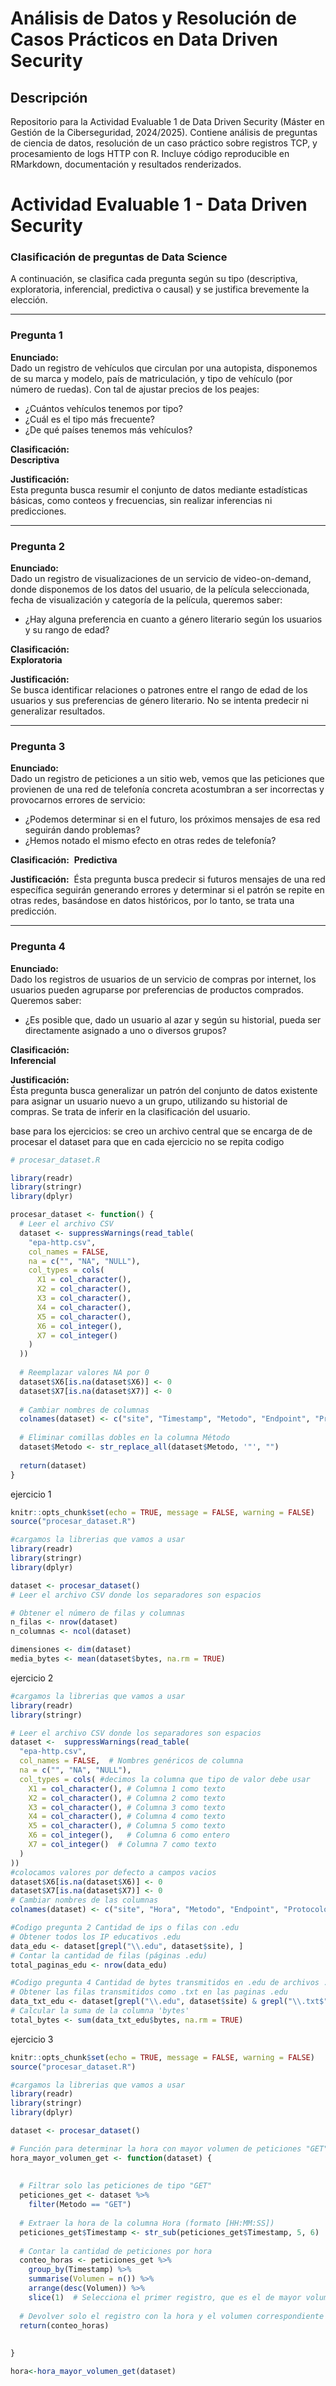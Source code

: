 Análisis de Datos y Resolución de Casos Prácticos en Data Driven
Security
================

## Descripción

Repositorio para la Actividad Evaluable 1 de Data Driven Security
(Máster en Gestión de la Ciberseguridad, 2024/2025). Contiene análisis
de preguntas de ciencia de datos, resolución de un caso práctico sobre
registros TCP, y procesamiento de logs HTTP con R. Incluye código
reproducible en RMarkdown, documentación y resultados renderizados.

# Actividad Evaluable 1 - Data Driven Security

### Clasificación de preguntas de Data Science

A continuación, se clasifica cada pregunta según su tipo (descriptiva,
exploratoria, inferencial, predictiva o causal) y se justifica
brevemente la elección.

------------------------------------------------------------------------

### **Pregunta 1**

**Enunciado:**  
Dado un registro de vehículos que circulan por una autopista, disponemos
de su marca y modelo, país de matriculación, y tipo de vehículo (por
número de ruedas). Con tal de ajustar precios de los peajes:  
- ¿Cuántos vehículos tenemos por tipo?  
- ¿Cuál es el tipo más frecuente?  
- ¿De qué países tenemos más vehículos?

**Clasificación:**  
**Descriptiva**

**Justificación:**  
Esta pregunta busca resumir el conjunto de datos mediante estadísticas
básicas, como conteos y frecuencias, sin realizar inferencias ni
predicciones.

------------------------------------------------------------------------

### **Pregunta 2**

**Enunciado:**  
Dado un registro de visualizaciones de un servicio de video-on-demand,
donde disponemos de los datos del usuario, de la película seleccionada,
fecha de visualización y categoría de la película, queremos saber:  
- ¿Hay alguna preferencia en cuanto a género literario según los
usuarios y su rango de edad?

**Clasificación:**  
**Exploratoria**

**Justificación:**  
Se busca identificar relaciones o patrones entre el rango de edad de los
usuarios y sus preferencias de género literario. No se intenta predecir
ni generalizar resultados.

------------------------------------------------------------------------

### **Pregunta 3**

**Enunciado:**  
Dado un registro de peticiones a un sitio web, vemos que las peticiones
que provienen de una red de telefonía concreta acostumbran a ser
incorrectas y provocarnos errores de servicio:  
- ¿Podemos determinar si en el futuro, los próximos mensajes de esa red
seguirán dando problemas?  
- ¿Hemos notado el mismo efecto en otras redes de telefonía?

**Clasificación:**  **Predictiva**

**Justificación:**  Ésta pregunta busca predecir si futuros mensajes de
una red específica seguirán generando errores y determinar si el patrón
se repite en otras redes, basándose en datos históricos, por lo tanto,
se trata una predicción.

------------------------------------------------------------------------

### **Pregunta 4**

**Enunciado:**  
Dado los registros de usuarios de un servicio de compras por internet,
los usuarios pueden agruparse por preferencias de productos comprados.
Queremos saber:  
- ¿Es posible que, dado un usuario al azar y según su historial, pueda
ser directamente asignado a uno o diversos grupos?

**Clasificación:**  
**Inferencial**

**Justificación:**  
Ésta pregunta busca generalizar un patrón del conjunto de datos
existente para asignar un usuario nuevo a un grupo, utilizando su
historial de compras. Se trata de inferir en la clasificación del
usuario.

base para los ejercicios: se creo un archivo central que se encarga de
de procesar el dataset para que en cada ejercicio no se repita codigo

``` r
# procesar_dataset.R

library(readr)
library(stringr)
library(dplyr)

procesar_dataset <- function() {
  # Leer el archivo CSV
  dataset <- suppressWarnings(read_table(
    "epa-http.csv",
    col_names = FALSE,
    na = c("", "NA", "NULL"),
    col_types = cols(
      X1 = col_character(),
      X2 = col_character(),
      X3 = col_character(),
      X4 = col_character(),
      X5 = col_character(),
      X6 = col_integer(),
      X7 = col_integer()
    )
  ))
  
  # Reemplazar valores NA por 0
  dataset$X6[is.na(dataset$X6)] <- 0
  dataset$X7[is.na(dataset$X7)] <- 0
  
  # Cambiar nombres de columnas
  colnames(dataset) <- c("site", "Timestamp", "Metodo", "Endpoint", "Protocolo", "Respuesta http", "bytes")
  
  # Eliminar comillas dobles en la columna Método
  dataset$Metodo <- str_replace_all(dataset$Metodo, '"', "")
  
  return(dataset)
}
```

ejercicio 1

``` r
knitr::opts_chunk$set(echo = TRUE, message = FALSE, warning = FALSE)
source("procesar_dataset.R")

#cargamos la librerias que vamos a usar
library(readr)
library(stringr)
library(dplyr)

dataset <- procesar_dataset()
# Leer el archivo CSV donde los separadores son espacios

# Obtener el número de filas y columnas
n_filas <- nrow(dataset)
n_columnas <- ncol(dataset)

dimensiones <- dim(dataset)
media_bytes <- mean(dataset$bytes, na.rm = TRUE)
```

ejercicio 2

``` r
#cargamos la librerias que vamos a usar
library(readr)
library(stringr)

# Leer el archivo CSV donde los separadores son espacios
dataset <-  suppressWarnings(read_table(
  "epa-http.csv",
  col_names = FALSE,  # Nombres genéricos de columna
  na = c("", "NA", "NULL"),   
  col_types = cols( #decimos la columna que tipo de valor debe usar
    X1 = col_character(), # Columna 1 como texto
    X2 = col_character(), # Columna 2 como texto
    X3 = col_character(), # Columna 3 como texto
    X4 = col_character(), # Columna 4 como texto
    X5 = col_character(), # Columna 5 como texto
    X6 = col_integer(),   # Columna 6 como entero
    X7 = col_integer()  # Columna 7 como texto
  )
))
#colocamos valores por defecto a campos vacios 
dataset$X6[is.na(dataset$X6)] <- 0
dataset$X7[is.na(dataset$X7)] <- 0
# Cambiar nombres de las columnas
colnames(dataset) <- c("site", "Hora", "Metodo", "Endpoint", "Protocolo", "Respuesta http", "bytes")

#Codigo pregunta 2 Cantidad de ips o filas con .edu
# Obtener todos los IP educativos .edu 
data_edu <- dataset[grepl("\\.edu", dataset$site), ]
# Contar la cantidad de filas (páginas .edu)
total_paginas_edu <- nrow(data_edu)

#Codigo pregunta 4 Cantidad de bytes transmitidos en .edu de archivos .txt
# Obtener las filas transmitidos como .txt en las paginas .edu 
data_txt_edu <- dataset[grepl("\\.edu", dataset$site) & grepl("\\.txt$", dataset$Endpoint), ]
# Calcular la suma de la columna 'bytes'
total_bytes <- sum(data_txt_edu$bytes, na.rm = TRUE)
```

ejercicio 3

``` r
knitr::opts_chunk$set(echo = TRUE, message = FALSE, warning = FALSE)
source("procesar_dataset.R")

#cargamos la librerias que vamos a usar
library(readr)
library(stringr)
library(dplyr)

dataset <- procesar_dataset()

# Función para determinar la hora con mayor volumen de peticiones "GET"
hora_mayor_volumen_get <- function(dataset) {
  
  
  # Filtrar solo las peticiones de tipo "GET"
  peticiones_get <- dataset %>% 
    filter(Metodo == "GET")
  
  # Extraer la hora de la columna Hora (formato [HH:MM:SS])
  peticiones_get$Timestamp <- str_sub(peticiones_get$Timestamp, 5, 6)
  
  # Contar la cantidad de peticiones por hora
  conteo_horas <- peticiones_get %>%
    group_by(Timestamp) %>%
    summarise(Volumen = n()) %>%
    arrange(desc(Volumen)) %>%
    slice(1)  # Selecciona el primer registro, que es el de mayor volumen
  
  # Devolver solo el registro con la hora y el volumen correspondiente
  return(conteo_horas)
  
  
}

hora<-hora_mayor_volumen_get(dataset)
```
